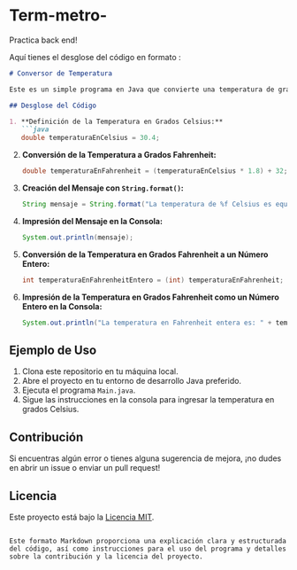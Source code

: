 # Term-metro-
Practica back end! 

Aquí tienes el desglose del código en formato :

```markdown
# Conversor de Temperatura

Este es un simple programa en Java que convierte una temperatura de grados Celsius a grados Fahrenheit y muestra ambos valores en la consola.

## Desglose del Código

1. **Definición de la Temperatura en Grados Celsius:**
   ```java
   double temperaturaEnCelsius = 30.4;
   ```

2. **Conversión de la Temperatura a Grados Fahrenheit:**
   ```java
   double temperaturaEnFahrenheit = (temperaturaEnCelsius * 1.8) + 32;
   ```

3. **Creación del Mensaje con `String.format()`:**
   ```java
   String mensaje = String.format("La temperatura de %f Celsius es equivalente a %f Fahrenheit", temperaturaEnCelsius, temperaturaEnFahrenheit);
   ```

4. **Impresión del Mensaje en la Consola:**
   ```java
   System.out.println(mensaje);
   ```

5. **Conversión de la Temperatura en Grados Fahrenheit a un Número Entero:**
   ```java
   int temperaturaEnFahrenheitEntero = (int) temperaturaEnFahrenheit;
   ```

6. **Impresión de la Temperatura en Grados Fahrenheit como un Número Entero en la Consola:**
   ```java
   System.out.println("La temperatura en Fahrenheit entera es: " + temperaturaEnFahrenheitEntero);
   ```

## Ejemplo de Uso

1. Clona este repositorio en tu máquina local.
2. Abre el proyecto en tu entorno de desarrollo Java preferido.
3. Ejecuta el programa `Main.java`.
4. Sigue las instrucciones en la consola para ingresar la temperatura en grados Celsius.

## Contribución

Si encuentras algún error o tienes alguna sugerencia de mejora, ¡no dudes en abrir un issue o enviar un pull request!

## Licencia

Este proyecto está bajo la [Licencia MIT](LICENSE).
```

Este formato Markdown proporciona una explicación clara y estructurada del código, así como instrucciones para el uso del programa y detalles sobre la contribución y la licencia del proyecto.
